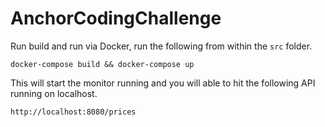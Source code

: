 # AnchorCodingChallenge

Run build and run via Docker, run the following from within the ```src``` folder.

```
docker-compose build && docker-compose up
```

This will start the monitor running and you will able to hit the following API running on localhost.

```
http://localhost:8080/prices
```

